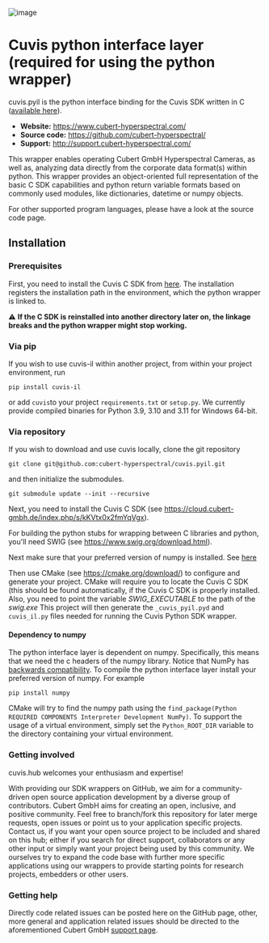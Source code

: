 
![image](https://camo.githubusercontent.com/9fc396a08b84779ea0f78a4085e96bee6035fca702cd382f38cb661fa1ff1d0c/68747470733a2f2f7777772e7370656374726f6578706f2e636f6d2f77702d636f6e74656e742f75706c6f6164732f323031382f30372f637562657274323031382e706e67)


# Cuvis python interface layer (required for using the python wrapper)

cuvis.pyil is the python interface binding for the Cuvis SDK written in C ([available here](https://github.com/cubert-hyperspectral/cuvis.sdk)).

- **Website:** https://www.cubert-hyperspectral.com/
- **Source code:** https://github.com/cubert-hyperspectral/
- **Support:** http://support.cubert-hyperspectral.com/

This wrapper enables operating Cubert GmbH Hyperspectral Cameras, as well as, 
analyzing data directly from the corporate data format(s) within python.
This wrapper provides an object-oriented full representation of the basic C SDK 
capabilities and python return variable formats based on commonly used modules, 
like dictionaries, datetime or numpy objects.

For other supported program languages, please have a look at the 
source code page.

## Installation

### Prerequisites

First, you need to install the Cuvis C SDK from [here](https://cloud.cubert-gmbh.de/index.php/s/kKVtx0x2fmYqVgx).
The installation registers the installation path in the environment, which 
the python wrapper is linked to.

:warning: **If the C SDK is reinstalled into another directory later on, the 
linkage breaks and the python wrapper might stop working.**


### Via pip

If you wish to use cuvis-il within another project, from within your 
project environment, run 

```shell
pip install cuvis-il
```
or add `cuvis`to your project `requirements.txt` or `setup.py`.
We currently provide compiled binaries for Python 3.9, 3.10 and 3.11 for Windows 64-bit.

### Via repository

If you wish to download and use cuvis locally, clone the git repository

  ```shell
  git clone git@github.com:cubert-hyperspectral/cuvis.pyil.git
  ```
and then initialize the submodules.

```
git submodule update --init --recursive
```

Next, you need to install the Cuvis C SDK (see https://cloud.cubert-gmbh.de/index.php/s/kKVtx0x2fmYqVgx).

For building the python stubs for wrapping between C libraries and python, you'll need SWIG (see https://www.swig.org/download.html).

Next make sure that your preferred version of numpy is installed. See [here](#dependency-to-numpy)

Then use CMake (see https://cmake.org/download/) to configure and generate your project. CMake will require you to locate the Cuvis C SDK (this should be found automatically, if the Cuvis C SDK is properly installed. Also, you need to point the variable *SWIG_EXECUTABLE* to the path of the *swig.exe*
This project will then generate the `_cuvis_pyil.pyd` and `cuvis_il.py` files needed for running the Cuvis Python SDK wrapper.

#### Dependency to numpy

The python interface layer is dependent on numpy. Specifically, this means that we need the c headers of the numpy library.
Notice that NumPy has [backwards compatibility](https://numpy.org/doc/stable/dev/depending_on_numpy.html).
To compile the python interface layer install your preferred version of numpy. For example
```
pip install numpy
```
CMake will try to find the numpy path using the `find_package(Python REQUIRED COMPONENTS Interpreter Development NumPy)`.
To support the usage of a virtual environment, simply set the `Python_ROOT_DIR` variable to the directory containing your virtual environment.

### Getting involved

cuvis.hub welcomes your enthusiasm and expertise!

With providing our SDK wrappers on GitHub, we aim for a community-driven open 
source application development by a diverse group of contributors.
Cubert GmbH aims for creating an open, inclusive, and positive community.
Feel free to branch/fork this repository for later merge requests, open 
issues or point us to your application specific projects.
Contact us, if you want your open source project to be included and shared 
on this hub; either if you search for direct support, collaborators or any 
other input or simply want your project being used by this community.
We ourselves try to expand the code base with further more specific 
applications using our wrappers to provide starting points for research 
projects, embedders or other users.

### Getting help

Directly code related issues can be posted here on the GitHub page, other, more 
general and application related issues should be directed to the 
aforementioned Cubert GmbH [support page](http://support.cubert-hyperspectral.com/).
